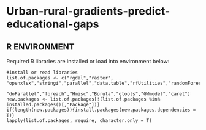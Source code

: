 # Urban-rural-gradients-predict-educational-gaps

## R ENVIRONMENT

Required R libraries are installed or load into environment below:

```{r eval=FALSE}
#install or read libraries
list.of.packages <- c("rgdal","raster", "openxlsx","stringi","parallel","data.table","rfUtilities","randomForest",
                      "doParallel","foreach","Hmisc","Boruta","gtools","GWmodel","caret")
new.packages <- list.of.packages[!(list.of.packages %in% installed.packages()[,"Package"])]
if(length(new.packages)){install.packages(new.packages,dependencies = T)}
lapply(list.of.packages, require, character.only = T)
```
